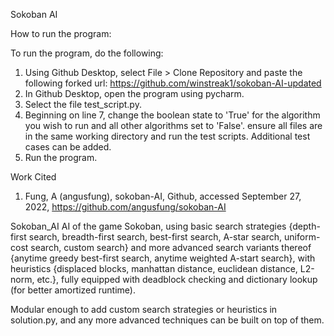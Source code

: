 Sokoban AI

How to run the program:

To run the program, do the following:
1) Using Github Desktop, select File > Clone Repository and paste the following forked url: https://github.com/winstreak1/sokoban-AI-updated
2) In Github Desktop, open the program using pycharm.
3) Select the file test_script.py.
4) Beginning on line 7, change the boolean state to 'True' for the algorithm you wish to run and all other algorithms set to 'False'.
ensure all files are in the same working directory and run the test scripts. Additional test cases can be added.
5) Run the program.

Work Cited
1) Fung, A (angusfung), sokoban-AI, Github, accessed September 27, 2022, https://github.com/angusfung/sokoban-AI


Sokoban_AI
AI of the game Sokoban, using basic search strategies {depth-first search, breadth-first search, best-first search, A-star search, uniform-cost search, custom search} and more advanced search variants thereof {anytime greedy best-first search, anytime weighted A-start search}, with heuristics {displaced blocks, manhattan distance, euclidean distance, L2-norm, etc.}, fully equipped with deadblock checking and dictionary lookup (for better amortized runtime).

Modular enough to add custom search strategies or heuristics in solution.py, and any more advanced techniques can be built on top of them.